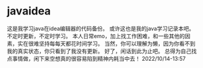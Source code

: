# javaidea
这是我学习java在idea编辑器的代码备份。
或许这也是我的java学习记录本吧。
不定时更新，不定时学习。
本人日常emo，加上找工作困难，和一些其他的因素，实在很难坚持每每天都花时间学习。
当然，你可以理解为懒，因为你看不到我的真实状态，你只看到了我没有更新。
好了，闲话到此为止吧。
总得为自己找点事情做，闲下来空想真的很容易陷到精神内耗当中去！
2022/10/14-13:57

